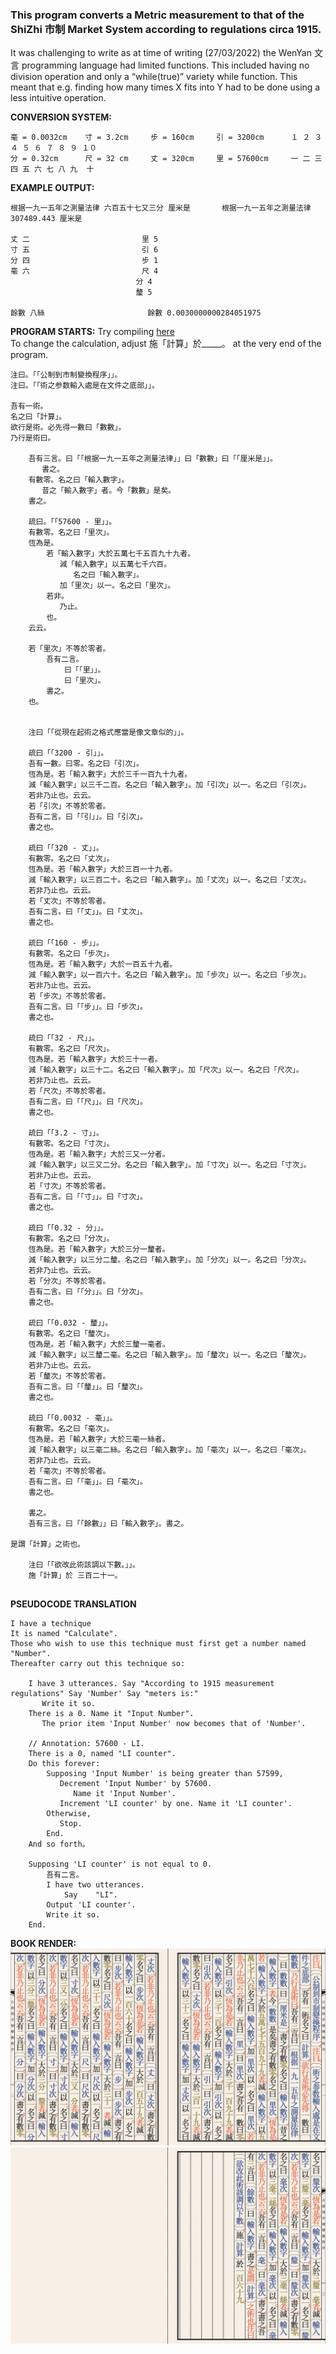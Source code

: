 ### This program converts a Metric measurement to that of the ShiZhi 市制 Market System according to regulations circa 1915. 

It was challenging to write as at time of writing (27/03/2022) the WenYan 文言 programming language had limited functions.
This included having no division operation and only a “while(true)” variety while function. 
This meant that e.g. finding how many times X fits into Y had to be done using a less intuitive operation.  

**CONVERSION SYSTEM:**

    毫 = 0.0032cm    寸 = 3.2cm     步 = 160cm     引 = 3200cm		１ ２ ３ ４ ５ ６ ７ ８ ９ １０
    分 = 0.32cm      尺 = 32 cm     丈 = 320cm     里 = 57600cm		一 二 三 四 五 六 七 八 九  十
    
    
**EXAMPLE OUTPUT:**
```
根据一九一五年之測量法律 六百五十七又三分 厘米是		根据一九一五年之測量法律 307489.443 厘米是
		
丈 二							里 5
寸 五							引 6
分 四							步 1
毫 六							尺 4
							分 4
							釐 5
		
餘數 八絲						餘數 0.0030000000284051975
```
 
**PROGRAM STARTS:**
Try compiling [here](https://ide.wy-lang.org)   
To change the calculation, adjust 施「計算」於_____。 at the very end of the program.   
```
注曰。「「公制到市制變換程序」」。
注曰。「「術之参数輸入處是在文件之底部」」。

吾有一術。
名之曰「計算」。
欲行是術。必先得一數曰「數數」。
乃行是術曰。
	
	吾有三言。曰「「根据一九一五年之測量法律」」曰「數數」曰「「厘米是」」。
	   書之。
	有數零。名之曰「輸入數字」。				
	   昔之「輸入數字」者。今「數數」是矣。					
	書之。
	
	疏曰。「「57600 - 里」」。
	有數零。名之曰「里次」。
	恆為是。
	    若「輸入數字」大於五萬七千五百九十九者。
	       減「輸入數字」以五萬七千六百。		
	          名之曰「輸入數字」。
	       加「里次」以一。名之曰「里次」。				 
	    若非。
	       乃止。
	    也。
	云云。
	
	若「里次」不等於零者。
	    吾有二言。
	        曰「「里」」。
	        曰「里次」。
	    書之。
	也。


	注曰「「從現在起術之格式應當是像文章似的」」。

	疏曰「「3200 - 引」」。
	吾有一數。曰零。名之曰「引次」。
	恆為是。若「輸入數字」大於三千一百九十九者。
	減「輸入數字」以三千二百。名之曰「輸入數字」。加「引次」以一。名之曰「引次」。
	若非乃止也。云云。
	若「引次」不等於零者。
	吾有二言。曰「「引」」。曰「引次」。
	書之也。	
		
	疏曰「「320 - 丈」」。
	有數零。名之曰「丈次」。
	恆為是。若「輸入數字」大於三百一十九者。
	減「輸入數字」以三百二十。名之曰「輸入數字」。加「丈次」以一。名之曰「丈次」。		
	若非乃止也。云云。
	若「丈次」不等於零者。
	吾有二言。曰「「丈」」。曰「丈次」。
	書之也。

	疏曰「「160 - 步」」。
	有數零。名之曰「步次」。							
	恆為是。若「輸入數字」大於一百五十九者。
	減「輸入數字」以一百六十。名之曰「輸入數字」。加「步次」以一。名之曰「步次」。		
	若非乃止也。云云。	
	若「步次」不等於零者。
	吾有二言。曰「「步」」。曰「步次」。
	書之也。

	疏曰「「32 - 尺」」。
	有數零。名之曰「尺次」。
	恆為是。若「輸入數字」大於三十一者。
	減「輸入數字」以三十二。名之曰「輸入數字」。加「尺次」以一。名之曰「尺次」。		
	若非乃止也。云云。
	若「尺次」不等於零者。
	吾有二言。曰「「尺」」。曰「尺次」。
	書之也。

	疏曰「「3.2 - 寸」」。
	有數零。名之曰「寸次」。
	恆為是。若「輸入數字」大於三又一分者。
	減「輸入數字」以三又二分。名之曰「輸入數字」。加「寸次」以一。名之曰「寸次」。		
	若非乃止也。云云。
	若「寸次」不等於零者。
	吾有二言。曰「「寸」」。曰「寸次」。
	書之也。

	疏曰「「0.32 - 分」」。				
	有數零。名之曰「分次」。
	恆為是。若「輸入數字」大於三分一釐者。
	減「輸入數字」以三分二釐。名之曰「輸入數字」。加「分次」以一。名之曰「分次」。		
	若非乃止也。云云。
	若「分次」不等於零者。
	吾有二言。曰「「分」」。曰「分次」。
	書之也。

	疏曰「「0.032 - 釐」」。
	有數零。名之曰「釐次」。
	恆為是。若「輸入數字」大於三釐一毫者。
	減「輸入數字」以三釐二毫。名之曰「輸入數字」。加「釐次」以一。名之曰「釐次」。		
	若非乃止也。云云。	
	若「釐次」不等於零者。
	吾有二言。曰「「釐」」。曰「釐次」。
	書之也。

	疏曰「「0.0032 - 毫」」。
	有數零。名之曰「毫次」。
	恆為是。若「輸入數字」大於三毫一絲者。
	減「輸入數字」以三毫二絲。名之曰「輸入數字」。加「毫次」以一。名之曰「毫次」。		
	若非乃止也。云云。
	若「毫次」不等於零者。
	吾有二言。曰「「毫」」。曰「毫次」。
	書之也。

	書之。	
	吾有三言。曰「「餘數」」曰「輸入數字」。書之。

是謂「計算」之術也。

	注曰「「欲改此術該調以下數。」」。
	施「計算」於 三百二十一。


```

**PSEUDOCODE TRANSLATION**
```
I have a technique
It is named "Calculate". 
Those who wish to use this technique must first get a number named "Number". 
Thereafter carry out this technique so:
	
	I have 3 utterances. Say "According to 1915 measurement regulations" Say 'Number' Say "meters is:"
	   Write it so.
	There is a 0. Name it "Input Number".
	   The prior item 'Input Number' now becomes that of 'Number'.
	
	// Annotation: 57600 - LI.
	There is a 0, named "LI counter".
	Do this forever:
	    Supposing 'Input Number' is being greater than 57599,
	       Decrement 'Input Number' by 57600.
	          Name it 'Input Number'.
	       Increment 'LI counter' by one. Name it 'LI counter'.
	    Otherwise,
	       Stop.
	    End.
	And so forth。
	
	Supposing 'LI counter' is not equal to 0.
	    吾有二言。
	    I have two utterances.
	        Say    "LI".
		Output 'LI counter'.
	    Write it so.
	End.
```
  
**BOOK RENDER:**  
![](.wy_FILES/converter1.png)
![](.wy_FILES/converter2.png)
